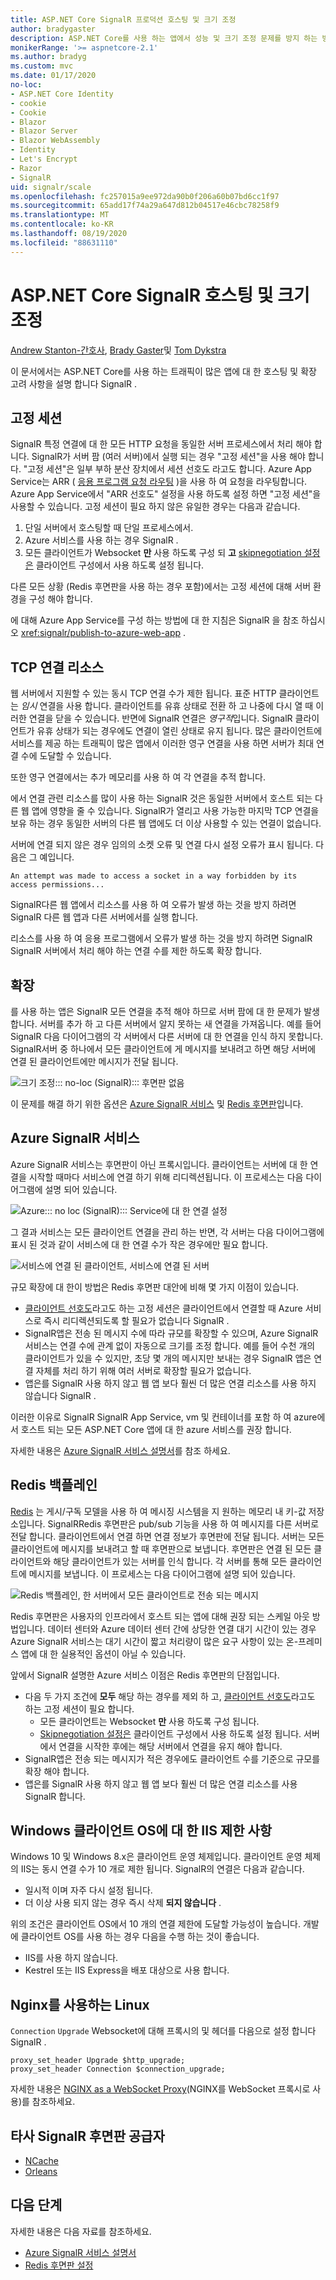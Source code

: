 ```yaml
---
title: ASP.NET Core SignalR 프로덕션 호스팅 및 크기 조정
author: bradygaster
description: ASP.NET Core를 사용 하는 앱에서 성능 및 크기 조정 문제를 방지 하는 방법에 대해 알아봅니다 SignalR .
monikerRange: '>= aspnetcore-2.1'
ms.author: bradyg
ms.custom: mvc
ms.date: 01/17/2020
no-loc:
- ASP.NET Core Identity
- cookie
- Cookie
- Blazor
- Blazor Server
- Blazor WebAssembly
- Identity
- Let's Encrypt
- Razor
- SignalR
uid: signalr/scale
ms.openlocfilehash: fc257015a9ee972da90b0f206a60b07bd6cc1f97
ms.sourcegitcommit: 65add17f74a29a647d812b04517e46cbc78258f9
ms.translationtype: MT
ms.contentlocale: ko-KR
ms.lasthandoff: 08/19/2020
ms.locfileid: "88631110"
---
```

# <a name="aspnet-core-no-locsignalr-hosting-and-scaling"></a>ASP.NET Core SignalR 호스팅 및 크기 조정

[Andrew Stanton-간호사](https://twitter.com/anurse), [Brady Gaster](https://twitter.com/bradygaster)및 [Tom Dykstra](https://github.com/tdykstra)

이 문서에서는 ASP.NET Core를 사용 하는 트래픽이 많은 앱에 대 한 호스팅 및 확장 고려 사항을 설명 합니다 SignalR .

## <a name="sticky-sessions"></a>고정 세션

SignalR 특정 연결에 대 한 모든 HTTP 요청을 동일한 서버 프로세스에서 처리 해야 합니다. SignalR가 서버 팜 (여러 서버)에서 실행 되는 경우 "고정 세션"을 사용 해야 합니다. "고정 세션"은 일부 부하 분산 장치에서 세션 선호도 라고도 합니다. Azure App Service는 ARR ( [응용 프로그램 요청 라우팅](https://docs.microsoft.com/iis/extensions/planning-for-arr/application-request-routing-version-2-overview) )을 사용 하 여 요청을 라우팅합니다. Azure App Service에서 "ARR 선호도" 설정을 사용 하도록 설정 하면 "고정 세션"을 사용할 수 있습니다. 고정 세션이 필요 하지 않은 유일한 경우는 다음과 같습니다.

1. 단일 서버에서 호스팅할 때 단일 프로세스에서.
1. Azure 서비스를 사용 하는 경우 SignalR .
1. 모든 클라이언트가 Websocket **만** 사용 하도록 구성 되 **고** [skipnegotiation 설정은](xref:signalr/configuration#configure-additional-options) 클라이언트 구성에서 사용 하도록 설정 됩니다.

다른 모든 상황 (Redis 후면판을 사용 하는 경우 포함)에서는 고정 세션에 대해 서버 환경을 구성 해야 합니다.

에 대해 Azure App Service를 구성 하는 방법에 대 한 지침은 SignalR 을 참조 하십시오 <xref:signalr/publish-to-azure-web-app> .

## <a name="tcp-connection-resources"></a>TCP 연결 리소스

웹 서버에서 지원할 수 있는 동시 TCP 연결 수가 제한 됩니다. 표준 HTTP 클라이언트는 *임시* 연결을 사용 합니다. 클라이언트를 유휴 상태로 전환 하 고 나중에 다시 열 때 이러한 연결을 닫을 수 있습니다. 반면에 SignalR 연결은 *영구적*입니다. SignalR 클라이언트가 유휴 상태가 되는 경우에도 연결이 열린 상태로 유지 됩니다. 많은 클라이언트에 서비스를 제공 하는 트래픽이 많은 앱에서 이러한 영구 연결을 사용 하면 서버가 최대 연결 수에 도달할 수 있습니다.

또한 영구 연결에서는 추가 메모리를 사용 하 여 각 연결을 추적 합니다.

에서 연결 관련 리소스를 많이 사용 하는 SignalR 것은 동일한 서버에서 호스트 되는 다른 웹 앱에 영향을 줄 수 있습니다. SignalR가 열리고 사용 가능한 마지막 TCP 연결을 보유 하는 경우 동일한 서버의 다른 웹 앱에도 더 이상 사용할 수 있는 연결이 없습니다.

서버에 연결 되지 않은 경우 임의의 소켓 오류 및 연결 다시 설정 오류가 표시 됩니다. 다음은 그 예입니다. 

```
An attempt was made to access a socket in a way forbidden by its access permissions...
```

SignalR다른 웹 앱에서 리소스를 사용 하 여 오류가 발생 하는 것을 방지 하려면 SignalR 다른 웹 앱과 다른 서버에서를 실행 합니다.

리소스를 사용 하 여 응용 프로그램에서 오류가 발생 하는 것을 방지 하려면 SignalR SignalR 서버에서 처리 해야 하는 연결 수를 제한 하도록 확장 합니다.

## <a name="scale-out"></a>확장

를 사용 하는 앱은 SignalR 모든 연결을 추적 해야 하므로 서버 팜에 대 한 문제가 발생 합니다. 서버를 추가 하 고 다른 서버에서 알지 못하는 새 연결을 가져옵니다. 예를 들어 SignalR 다음 다이어그램의 각 서버에서 다른 서버에 대 한 연결을 인식 하지 못합니다. SignalR서버 중 하나에서 모든 클라이언트에 게 메시지를 보내려고 하면 해당 서버에 연결 된 클라이언트에만 메시지가 전달 됩니다.

![크기 조정::: no-loc (SignalR)::: 후면판 없음](scale/_static/scale-no-backplane.png)

이 문제를 해결 하기 위한 옵션은 [Azure SignalR 서비스](#azure-signalr-service) 및 [Redis 후면판](#redis-backplane)입니다.

## <a name="azure-no-locsignalr-service"></a>Azure SignalR 서비스

Azure SignalR 서비스는 후면판이 아닌 프록시입니다. 클라이언트는 서버에 대 한 연결을 시작할 때마다 서비스에 연결 하기 위해 리디렉션됩니다. 이 프로세스는 다음 다이어그램에 설명 되어 있습니다.

![Azure::: no loc (SignalR)::: Service에 대 한 연결 설정](scale/_static/azure-signalr-service-one-connection.png)

그 결과 서비스는 모든 클라이언트 연결을 관리 하는 반면, 각 서버는 다음 다이어그램에 표시 된 것과 같이 서비스에 대 한 연결 수가 작은 경우에만 필요 합니다.

![서비스에 연결 된 클라이언트, 서비스에 연결 된 서버](scale/_static/azure-signalr-service-multiple-connections.png)

규모 확장에 대 한이 방법은 Redis 후면판 대안에 비해 몇 가지 이점이 있습니다.

* [클라이언트 선호도](/iis/extensions/configuring-application-request-routing-arr/http-load-balancing-using-application-request-routing#step-3---configure-client-affinity)라고도 하는 고정 세션은 클라이언트에서 연결할 때 Azure 서비스로 즉시 리디렉션되도록 할 필요가 없습니다 SignalR .
* SignalR앱은 전송 된 메시지 수에 따라 규모를 확장할 수 있으며, Azure SignalR 서비스는 연결 수에 관계 없이 자동으로 크기를 조정 합니다. 예를 들어 수천 개의 클라이언트가 있을 수 있지만, 초당 몇 개의 메시지만 보내는 경우 SignalR 앱은 연결 자체를 처리 하기 위해 여러 서버로 확장할 필요가 없습니다.
* 앱은를 SignalR 사용 하지 않고 웹 앱 보다 훨씬 더 많은 연결 리소스를 사용 하지 않습니다 SignalR .

이러한 이유로 SignalR SignalR App Service, vm 및 컨테이너를 포함 하 여 azure에서 호스트 되는 모든 ASP.NET Core 앱에 대 한 azure 서비스를 권장 합니다.

자세한 내용은 [Azure SignalR 서비스 설명서](/azure/azure-signalr/signalr-overview)를 참조 하세요.

## <a name="redis-backplane"></a>Redis 백플레인

[Redis](https://redis.io/) 는 게시/구독 모델을 사용 하 여 메시징 시스템을 지 원하는 메모리 내 키-값 저장소입니다. SignalRRedis 후면판은 pub/sub 기능을 사용 하 여 메시지를 다른 서버로 전달 합니다. 클라이언트에서 연결 하면 연결 정보가 후면판에 전달 됩니다. 서버는 모든 클라이언트에 메시지를 보내려고 할 때 후면판으로 보냅니다. 후면판은 연결 된 모든 클라이언트와 해당 클라이언트가 있는 서버를 인식 합니다. 각 서버를 통해 모든 클라이언트에 메시지를 보냅니다. 이 프로세스는 다음 다이어그램에 설명 되어 있습니다.

![Redis 백플레인, 한 서버에서 모든 클라이언트로 전송 되는 메시지](scale/_static/redis-backplane.png)

Redis 후면판은 사용자의 인프라에서 호스트 되는 앱에 대해 권장 되는 스케일 아웃 방법입니다. 데이터 센터와 Azure 데이터 센터 간에 상당한 연결 대기 시간이 있는 경우 Azure SignalR 서비스는 대기 시간이 짧고 처리량이 많은 요구 사항이 있는 온-프레미스 앱에 대 한 실용적인 옵션이 아닐 수 있습니다.

앞에서 SignalR 설명한 Azure 서비스 이점은 Redis 후면판의 단점입니다.

* 다음 두 가지 조건에 **모두** 해당 하는 경우를 제외 하 고, [클라이언트 선호도](/iis/extensions/configuring-application-request-routing-arr/http-load-balancing-using-application-request-routing#step-3---configure-client-affinity)라고도 하는 고정 세션이 필요 합니다.
  * 모든 클라이언트는 Websocket **만** 사용 하도록 구성 됩니다.
  * [Skipnegotiation 설정은](xref:signalr/configuration#configure-additional-options) 클라이언트 구성에서 사용 하도록 설정 됩니다. 
   서버에서 연결을 시작한 후에는 해당 서버에서 연결을 유지 해야 합니다.
* SignalR앱은 전송 되는 메시지가 적은 경우에도 클라이언트 수를 기준으로 규모를 확장 해야 합니다.
* 앱은를 SignalR 사용 하지 않고 웹 앱 보다 훨씬 더 많은 연결 리소스를 사용 SignalR 합니다.

## <a name="iis-limitations-on-windows-client-os"></a>Windows 클라이언트 OS에 대 한 IIS 제한 사항

Windows 10 및 Windows 8.x은 클라이언트 운영 체제입니다. 클라이언트 운영 체제의 IIS는 동시 연결 수가 10 개로 제한 됩니다. SignalR의 연결은 다음과 같습니다.

* 일시적 이며 자주 다시 설정 됩니다.
* 더 이상 사용 되지 않는 경우 즉시 삭제 **되지 않습니다** .

위의 조건은 클라이언트 OS에서 10 개의 연결 제한에 도달할 가능성이 높습니다. 개발에 클라이언트 OS를 사용 하는 경우 다음을 수행 하는 것이 좋습니다.

* IIS를 사용 하지 않습니다.
* Kestrel 또는 IIS Express을 배포 대상으로 사용 합니다.

## <a name="linux-with-nginx"></a>Nginx를 사용하는 Linux

`Connection` `Upgrade` Websocket에 대해 프록시의 및 헤더를 다음으로 설정 합니다 SignalR .

```nginx
proxy_set_header Upgrade $http_upgrade;
proxy_set_header Connection $connection_upgrade;
```

자세한 내용은 [NGINX as a WebSocket Proxy](https://www.nginx.com/blog/websocket-nginx/)(NGINX를 WebSocket 프록시로 사용)를 참조하세요.

## <a name="third-party-no-locsignalr-backplane-providers"></a>타사 SignalR 후면판 공급자

* [NCache](https://www.alachisoft.com/ncache/asp-net-core-signalr.html)
* [Orleans](https://github.com/OrleansContrib/SignalR.Orleans)

## <a name="next-steps"></a>다음 단계

자세한 내용은 다음 자료를 참조하세요.

* [Azure SignalR 서비스 설명서](/azure/azure-signalr/signalr-overview)
* [Redis 후면판 설정](xref:signalr/redis-backplane)
